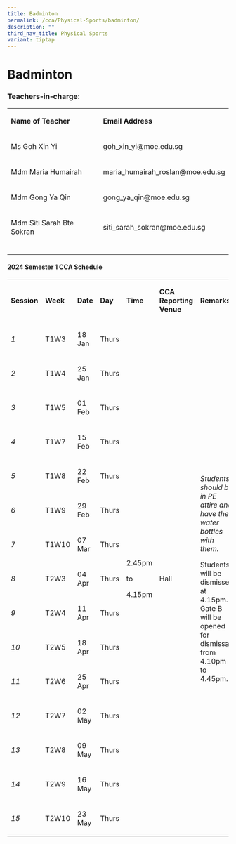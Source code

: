 ```yaml
---
title: Badminton
permalink: /cca/Physical-Sports/badminton/
description: ""
third_nav_title: Physical Sports
variant: tiptap
---
```

<h1><strong>Badminton</strong></h1><h3>Teachers-in-charge:</h3><table><tbody><tr><td rowspan="1" colspan="1"><p><strong>Name of Teacher</strong></p></td><td rowspan="1" colspan="1"><p><strong>Email Address</strong></p></td></tr><tr><td rowspan="1" colspan="1"><p>Ms Goh Xin Yi</p></td><td rowspan="1" colspan="1"><p><a rel="noopener noreferrer nofollow" target="_blank">goh_xin_yi@moe.edu.sg</a></p></td></tr><tr><td rowspan="1" colspan="1"><p>Mdm Maria Humairah</p></td><td rowspan="1" colspan="1"><p><a rel="noopener noreferrer nofollow" target="_blank">maria_humairah_roslan@moe.edu.sg</a></p></td></tr><tr><td rowspan="1" colspan="1"><p>Mdm Gong Ya Qin</p></td><td rowspan="1" colspan="1"><p><a rel="noopener noreferrer nofollow" target="_blank">gong_ya_qin@moe.edu.sg</a></p></td></tr><tr><td rowspan="1" colspan="1"><p>Mdm Siti Sarah Bte Sokran</p></td><td rowspan="1" colspan="1"><p><a rel="noopener noreferrer nofollow" target="_blank">siti_sarah_sokran@moe.edu.sg</a></p></td></tr><tr><td rowspan="1" colspan="1"><p></p></td><td rowspan="1" colspan="1"><p></p></td></tr></tbody></table><h4><strong>2024 Semester 1 CCA Schedule</strong></h4><table><tbody><tr><td rowspan="1" colspan="1"><p><strong>Session</strong></p></td><td rowspan="1" colspan="1"><p><strong>Week</strong></p></td><td rowspan="1" colspan="1"><p><strong>Date</strong></p></td><td rowspan="1" colspan="1"><p><strong>Day</strong></p></td><td rowspan="1" colspan="1"><p><strong>Time</strong></p></td><td rowspan="1" colspan="1"><p><strong>CCA Reporting Venue</strong></p></td><td rowspan="1" colspan="1"><p><strong>Remarks</strong></p></td></tr><tr><td rowspan="1" colspan="1"><p><em>1</em></p></td><td rowspan="1" colspan="1"><p>T1W3</p></td><td rowspan="1" colspan="1"><p>18 Jan</p></td><td rowspan="1" colspan="1"><p>Thurs</p></td><td rowspan="15" colspan="1"><p></p><p></p><p></p><p></p><p></p><p></p><p></p><p></p><p></p><p></p><p></p><p></p><p></p><p>2.45pm</p><p>to</p><p>4.15pm</p></td><td rowspan="15" colspan="1"><p></p><p></p><p></p><p></p><p></p><p></p><p></p><p></p><p></p><p></p><p></p><p></p><p></p><p></p><p></p><p>Hall</p></td><td rowspan="15" colspan="1"><p><em>Students should be in PE attire and have their water bottles with them.</em></p><p>Students will be dismissed at 4.15pm. Gate B will be opened for dismissal from 4.10pm to 4.45pm.</p></td></tr><tr><td rowspan="1" colspan="1"><p><em>2</em></p></td><td rowspan="1" colspan="1"><p>T1W4</p></td><td rowspan="1" colspan="1"><p>25 Jan</p></td><td rowspan="1" colspan="1"><p>Thurs</p></td></tr><tr><td rowspan="1" colspan="1"><p><em>3</em></p></td><td rowspan="1" colspan="1"><p>T1W5</p></td><td rowspan="1" colspan="1"><p>01 Feb</p></td><td rowspan="1" colspan="1"><p>Thurs</p></td></tr><tr><td rowspan="1" colspan="1"><p><em>4</em></p></td><td rowspan="1" colspan="1"><p>T1W7</p></td><td rowspan="1" colspan="1"><p>15 Feb</p></td><td rowspan="1" colspan="1"><p>Thurs</p></td></tr><tr><td rowspan="1" colspan="1"><p><em>5</em></p></td><td rowspan="1" colspan="1"><p>T1W8</p></td><td rowspan="1" colspan="1"><p>22 Feb</p></td><td rowspan="1" colspan="1"><p>Thurs</p></td></tr><tr><td rowspan="1" colspan="1"><p><em>6</em></p></td><td rowspan="1" colspan="1"><p>T1W9</p></td><td rowspan="1" colspan="1"><p>29 Feb</p></td><td rowspan="1" colspan="1"><p>Thurs</p></td></tr><tr><td rowspan="1" colspan="1"><p><em>7</em></p></td><td rowspan="1" colspan="1"><p>T1W10</p></td><td rowspan="1" colspan="1"><p>07 Mar</p></td><td rowspan="1" colspan="1"><p>Thurs</p></td></tr><tr><td rowspan="1" colspan="1"><p><em>8</em></p></td><td rowspan="1" colspan="1"><p>T2W3</p></td><td rowspan="1" colspan="1"><p>04 Apr</p></td><td rowspan="1" colspan="1"><p>Thurs</p></td></tr><tr><td rowspan="1" colspan="1"><p><em>9</em></p></td><td rowspan="1" colspan="1"><p>T2W4</p></td><td rowspan="1" colspan="1"><p>11 Apr</p></td><td rowspan="1" colspan="1"><p>Thurs</p></td></tr><tr><td rowspan="1" colspan="1"><p><em>10</em></p></td><td rowspan="1" colspan="1"><p>T2W5</p></td><td rowspan="1" colspan="1"><p>18 Apr</p></td><td rowspan="1" colspan="1"><p>Thurs</p></td></tr><tr><td rowspan="1" colspan="1"><p><em>11</em></p></td><td rowspan="1" colspan="1"><p>T2W6</p></td><td rowspan="1" colspan="1"><p>25 Apr</p></td><td rowspan="1" colspan="1"><p>Thurs</p></td></tr><tr><td rowspan="1" colspan="1"><p><em>12</em></p></td><td rowspan="1" colspan="1"><p>T2W7</p></td><td rowspan="1" colspan="1"><p>02 May</p></td><td rowspan="1" colspan="1"><p>Thurs</p></td></tr><tr><td rowspan="1" colspan="1"><p><em>13</em></p></td><td rowspan="1" colspan="1"><p>T2W8</p></td><td rowspan="1" colspan="1"><p>09 May</p></td><td rowspan="1" colspan="1"><p>Thurs</p></td></tr><tr><td rowspan="1" colspan="1"><p><em>14</em></p></td><td rowspan="1" colspan="1"><p>T2W9</p></td><td rowspan="1" colspan="1"><p>16 May</p></td><td rowspan="1" colspan="1"><p>Thurs</p></td></tr><tr><td rowspan="1" colspan="1"><p><em>15</em></p></td><td rowspan="1" colspan="1"><p>T2W10</p></td><td rowspan="1" colspan="1"><p>23 May</p></td><td rowspan="1" colspan="1"><p>Thurs</p></td></tr></tbody></table><p>&nbsp;</p><p></p>